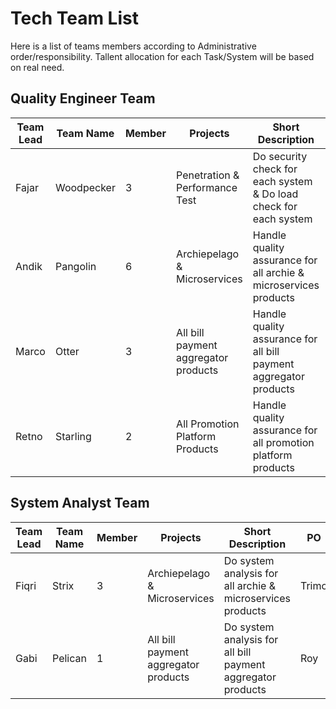 # Tech Team List

Here is a list of teams members according to Administrative order/responsibility.
Tallent allocation for each Task/System will be based on real need.

## Quality Engineer Team

Team Lead | Team Name | Member | Projects | Short Description | PO 
--- | --- | --- | --- | --- | --- 
Fajar |	Woodpecker | 3	| Penetration & Performance Test | Do security check for each system & Do load check for each system | Ramdhan 
Andik | Pangolin | 6 | Archiepelago & Microservices | Handle quality assurance for all archie & microservices products | Trimo 
Marco | Otter | 3 | All bill payment aggregator products | Handle quality assurance for all bill payment aggregator products | Roy 
Retno | Starling | 2 | All Promotion Platform Products | Handle quality assurance for all promotion platform products | Ramdhan Pohan 

## System Analyst Team

Team Lead |	Team Name | Member | Projects | Short Description | PO
--- | --- | --- | --- | --- | --- 
Fiqri | Strix | 3 | Archiepelago & Microservices | Do system analysis for all archie & microservices products | Trimo 
Gabi | Pelican | 1 | All bill payment aggregator products | Do system analysis for all bill payment aggregator products | Roy 